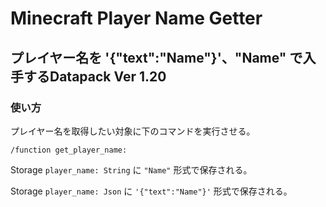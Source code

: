 # Minecraft Player Name Getter

## プレイヤー名を '{"text":"Name"}'、"Name" で入手するDatapack  Ver 1.20


### 使い方

プレイヤー名を取得したい対象に下のコマンドを実行させる。
```
/function get_player_name:
```

Storage `player_name: String` に `"Name"` 形式で保存される。

Storage `player_name: Json` に `'{"text":"Name"}'` 形式で保存される。